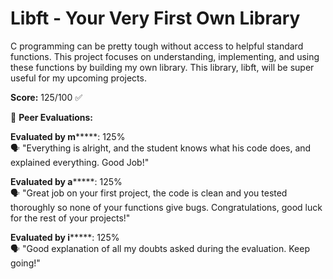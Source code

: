 # Libft - Your Very First Own Library

C programming can be pretty tough without access to helpful standard functions. This project focuses on understanding, implementing, and using these functions by building my own library. This library, libft, will be super useful for my upcoming projects.

**Score:** 125/100 ✅

📝 **Peer Evaluations:**

**Evaluated by m*******: 125%  
🗣️ "Everything is alright, and the student knows what his code does, and explained everything. Good Job!"

**Evaluated by a*******: 125%  
🗣️ "Great job on your first project, the code is clean and you tested thoroughly so none of your functions give bugs. Congratulations, good luck for the rest of your projects!"

**Evaluated by i*******: 125%  
🗣️ "Good explanation of all my doubts asked during the evaluation. Keep going!"
